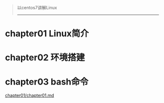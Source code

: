 > 以centos7讲解Linux
>
> ---



# chapter01 Linux简介

# chapter02 环境搭建

# chapter03  bash命令





[chapter01/chapter01.md]()

